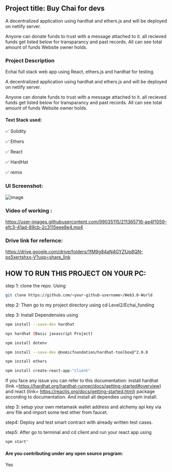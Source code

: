 ## Project title: Buy Chai for devs

A decentralized application using hardhat and ethers.js and will be deployed on netlify server.

Anyone can donate funds to trust with a message attached to it.
all recieved funds get listed below for transparancy and past records.
All can see total amount of funds Website owner holds.


### Project Description

Echai full stack web app using React, ethers.js and hardhat for testing.

A decentralized application using hardhat and ethers.js and will be deployed on netlify server.

Anyone can donate funds to trust with a message attached to it.
all recieved funds get listed below for transparancy and past records.
All can see total amount of funds Website owner holds.

#### Text Stack used:
✅ Solidity

✅ Ethers

✅ React

✅ HardHat

✅ remix


### UI Screenshot:
![image](https://user-images.githubusercontent.com/99035115/211228412-0ada2e46-8723-446e-b927-8d4a6416bdd3.png)


### Video of working :

https://user-images.githubusercontent.com/99035115/211365716-ae4f1059-efc3-41ad-89cb-2c3115eee8e4.mp4

### Drive link for refernce:
https://drive.google.com/drive/folders/1fM9g84aN4GYZfJp8QN-ps5xertshxx-V?usp=share_link





## HOW TO RUN THIS PROJECT ON YOUR PC:
 step 1: clone the repo. Using 
 
 ```bash
git clone https://github.com/<your-github-username>/Web3.0-World
```

 step 2: Then go to my project directory using cd Level2/Echai_funding
 
 
 step 3: Install Dependensies using 
 ```bash
npm install --save-dev hardhat	
```
```bash
npx hardhat (Basic javascript Project)
```
```bash
npm install dotenv
```
```bash
npm install --save-dev @nomicfoundation/hardhat-toolbox@^2.0.0
```
```bash
npm install ethers
```
```bash
npm install create-react-app-"client"
```

If you face any issue you can refer to this documentation:
 install hardhat (link =https://hardhat.org/hardhat-runner/docs/getting-started#overview) and react (link= https://reactjs.org/docs/getting-started.html) package according to documentation. And install all dependies using npm install.
 
 step 3: setup your own metamask wallet address and alchemy api key via .env file and import some test ether from faucet.
 
 step4: Deploy and test smart contract with already written test cases.
 
 step5: After go to terminal and cd client and run your react app using
 ```bash
npm start"
```


 


 
#### Are you contributing under any open source program:
Yes


